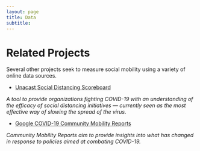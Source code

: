 ```yaml
---
layout: page
title: Data
subtitle: 
---
```


<h1 class='#top'> Related Projects </h1>

Several other projects seek to measure social mobility using a variety of online data
sources.

- [Unacast Social Distancing Scoreboard](https://www.unacast.com/covid19/social-distancing-scoreboard)

*A tool to provide organizations fighting COVID-19 with an understanding of the efficacy of social distancing initiatives — currently seen as the most effective way of slowing the spread of the virus.*

- [Google COVID-19 Community Mobility Reports](https://www.google.com/covid19/mobility/)

*Community Mobility Reports aim to provide insights into what has changed in response to policies aimed at combating COVID-19.*

